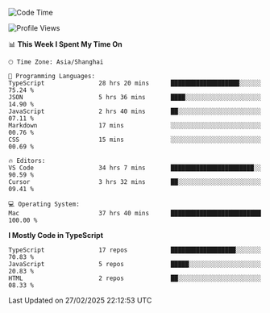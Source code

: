 <!--START_SECTION:waka-->
![Code Time](http://img.shields.io/badge/Code%20Time-7%2C340%20hrs%2029%20mins-blue)

![Profile Views](http://img.shields.io/badge/Profile%20Views-1-blue)

📊 **This Week I Spent My Time On** 

```text
🕑︎ Time Zone: Asia/Shanghai

💬 Programming Languages: 
TypeScript               28 hrs 20 mins      ███████████████████░░░░░░   75.24 % 
JSON                     5 hrs 36 mins       ████░░░░░░░░░░░░░░░░░░░░░   14.90 % 
JavaScript               2 hrs 40 mins       ██░░░░░░░░░░░░░░░░░░░░░░░   07.11 % 
Markdown                 17 mins             ░░░░░░░░░░░░░░░░░░░░░░░░░   00.76 % 
CSS                      15 mins             ░░░░░░░░░░░░░░░░░░░░░░░░░   00.69 % 

🔥 Editors: 
VS Code                  34 hrs 7 mins       ███████████████████████░░   90.59 % 
Cursor                   3 hrs 32 mins       ██░░░░░░░░░░░░░░░░░░░░░░░   09.41 % 

💻 Operating System: 
Mac                      37 hrs 40 mins      █████████████████████████   100.00 % 
```

**I Mostly Code in TypeScript** 

```text
TypeScript               17 repos            ██████████████████░░░░░░░   70.83 % 
JavaScript               5 repos             █████░░░░░░░░░░░░░░░░░░░░   20.83 % 
HTML                     2 repos             ██░░░░░░░░░░░░░░░░░░░░░░░   08.33 % 
```




 Last Updated on 27/02/2025 22:12:53 UTC
<!--END_SECTION:waka-->
